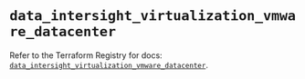 # `data_intersight_virtualization_vmware_datacenter`

Refer to the Terraform Registry for docs: [`data_intersight_virtualization_vmware_datacenter`](https://registry.terraform.io/providers/ciscodevnet/intersight/1.0.71/docs/data-sources/virtualization_vmware_datacenter).
